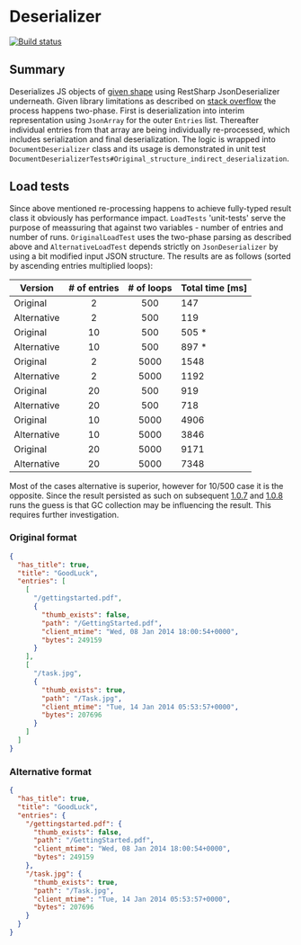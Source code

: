 # Deserializer

[![Build status](https://ci.appveyor.com/api/projects/status/n0xcqvxt4ci6h7vd?svg=true)](https://ci.appveyor.com/project/merdacz/deserializer)

## Summary
Deserializes JS objects of [given shape](#original-format) using RestSharp JsonDeserializer underneath. Given library limitations as described on [stack overflow](http://stackoverflow.com/a/29217883) the process happens two-phase. First is deserialization into interim representation using `JsonArray` for the outer `Entries` list. Thereafter individual entries from that array are being individually re-processed, which includes serialization and final deserialization. The logic is wrapped into `DocumentDeserializer` class and its usage is demonstrated in unit test `DocumentDeserializerTests#Original_structure_indirect_deserialization`.

## Load tests
Since above mentioned re-processing happens to achieve fully-typed result class it obviously has performance impact. `LoadTests` 'unit-tests' serve the purpose of meassuring that against two variables - number of entries and number of runs. `OriginalLoadTest` uses the two-phase parsing as described above and `AlternativeLoadTest` depends strictly on `JsonDeserializer` by using a bit modified input JSON structure. The results are as follows (sorted by ascending entries multiplied loops):

| Version       | # of entries  | # of loops  | Total time [ms]
| ------------- |:-------------:|:-----------:| ---------------
| Original      | 2             | 500         | 147  
| Alternative   | 2             | 500         | 119
| Original      | 10            | 500         | 505 *
| Alternative   | 10            | 500         | 897 *
| Original      | 2             | 5000        | 1548
| Alternative   | 2             | 5000        | 1192
| Original      | 20            | 500         | 919
| Alternative   | 20            | 500         | 718
| Original      | 10            | 5000        | 4906
| Alternative   | 10            | 5000        | 3846
| Original      | 20            | 5000        | 9171
| Alternative   | 20            | 5000        | 7348

Most of the cases alternative is superior, however for 10/500 case it is the opposite. Since the result persisted as such on subsequent [1.0.7](https://ci.appveyor.com/project/merdacz/deserializer/build/1.0.7)
and [1.0.8](https://ci.appveyor.com/project/merdacz/deserializer/build/1.0.8) runs the guess is that GC collection may be influencing
the result. This requires further investigation.

### Original format
```json
{
  "has_title": true,
  "title": "GoodLuck",
  "entries": [
    [
      "/gettingstarted.pdf",
      {
        "thumb_exists": false,
        "path": "/GettingStarted.pdf",
        "client_mtime": "Wed, 08 Jan 2014 18:00:54+0000",
        "bytes": 249159
      }
    ],
    [
      "/task.jpg",
      {
        "thumb_exists": true,
        "path": "/Task.jpg",
        "client_mtime": "Tue, 14 Jan 2014 05:53:57+0000",
        "bytes": 207696
      }
    ]
  ]
}
```
### Alternative format
```json
{
  "has_title": true,
  "title": "GoodLuck",
  "entries": {
    "/gettingstarted.pdf": {
      "thumb_exists": false,
      "path": "/GettingStarted.pdf",
      "client_mtime": "Wed, 08 Jan 2014 18:00:54+0000",
      "bytes": 249159
    },
    "/task.jpg": {
      "thumb_exists": true,
      "path": "/Task.jpg",
      "client_mtime": "Tue, 14 Jan 2014 05:53:57+0000",
      "bytes": 207696
    }
  }
}
```
